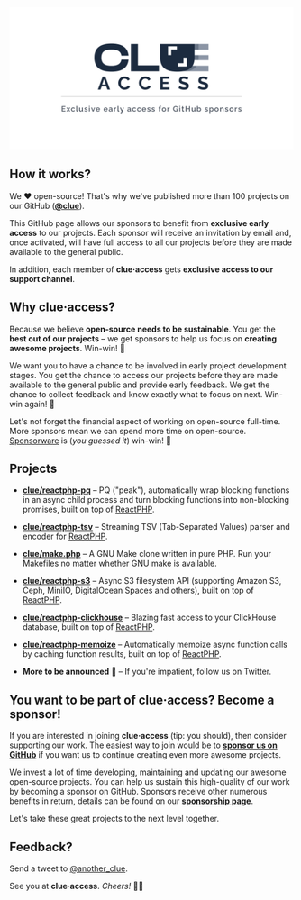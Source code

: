 ![clue-access](clue-access.png)

## How it works?

We ❤️ open-source! That's why we've published more than 100 projects on our GitHub ([**@clue**](https://github.com/clue)).

This GitHub page allows our sponsors to benefit from **exclusive early access** to our projects.
Each sponsor will receive an invitation by email and, once activated, will have full access to all our projects before they are made available to the general public.

In addition, each member of **clue·access** gets **exclusive access to our support channel**.

## Why clue·access?

Because we believe **open-source needs to be sustainable**.
You get the **best out of our projects** – we get sponsors to help us focus on **creating awesome projects**.
Win-win! 💪

We want you to have a chance to be involved in early project development stages.
You get the chance to access our projects before they are made available to the general public and provide early feedback.
We get the chance to collect feedback and know exactly what to focus on next.
Win-win again! 💪

Let's not forget the financial aspect of working on open-source full-time.
More sponsors mean we can spend more time on open-source.
[Sponsorware](https://github.com/sponsorware/docs) is (*you guessed it*) win-win! 💪

## Projects

* [**clue/reactphp-pq**](https://github.com/clue/reactphp-pq) –
  PQ ("peak"), automatically wrap blocking functions in an async child process and turn blocking functions into non-blocking promises,
  built on top of [ReactPHP](https://reactphp.org/).

* [**clue/reactphp-tsv**](https://github.com/clue/reactphp-tsv) –
  Streaming TSV (Tab-Separated Values) parser and encoder for [ReactPHP](https://reactphp.org/).

* [**clue/make.php**](https://github.com/clue/make.php) –
  A GNU Make clone written in pure PHP. Run your Makefiles no matter whether GNU make is available.

* [**clue/reactphp-s3**](https://github.com/clue/reactphp-s3) –
  Async S3 filesystem API (supporting Amazon S3, Ceph, MiniIO, DigitalOcean Spaces and others),
  built on top of [ReactPHP](https://reactphp.org/).

* [**clue/reactphp-clickhouse**](https://github.com/clue/reactphp-clickhouse) –
  Blazing fast access to your ClickHouse database, built on top of [ReactPHP](https://reactphp.org/).

* [**clue/reactphp-memoize**](https://github.com/clue/reactphp-memoize) –
  Automatically memoize async function calls by caching function results,
  built on top of [ReactPHP](https://reactphp.org/).

* **More to be announced** 🤫 –
  If you're impatient, follow us on Twitter.

## You want to be part of clue·access? Become a sponsor!

If you are interested in joining **clue·access** (tip: you should), then consider supporting our work. 
The easiest way to join would be to [**sponsor us on GitHub**](https://github.com/sponsors/clue) if you want us to continue creating even more awesome projects.

We invest a lot of time developing, maintaining and updating our awesome open-source projects. You can help us sustain this high-quality of our work by becoming a sponsor on GitHub. Sponsors receive other numerous benefits in return, details can be found on our [**sponsorship page**](https://github.com/sponsors/clue).

Let's take these great projects to the next level together.

## Feedback?

Send a tweet to [@another_clue](https://twitter.com/another_clue).

See you at **clue·access**.
*Cheers!* 🎉💥
